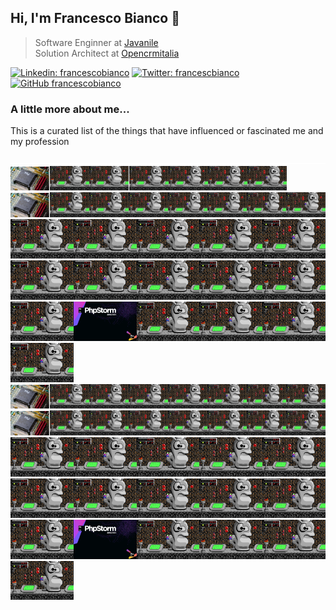 ## Hi, I'm Francesco Bianco 🍃

> Software Enginner at <a href="https://www.javanile.org">Javanile</a>  
> Solution Architect at <a href="https://www.opencrmitalia.com">Opencrmitalia</a>

[![Linkedin: francescobianco](https://img.shields.io/badge/-Francesco%20Bianco-blue?style=flat-square&logo=Linkedin&logoColor=white&link=https://www.linkedin.com/in/bianco1981/)](https://www.linkedin.com/in/bianco1981/)
[![Twitter: francescbianco](https://img.shields.io/twitter/follow/francescobianco?style=social)](https://twitter.com/francescobianco)
[![GitHub francescobianco](https://img.shields.io/github/followers/francescobianco?label=follow&style=social)](https://github.com/francescobianco)

### A little more about me...

This is a curated list of the things that have influenced or fascinated me and my profession

<div><kbd><a href="#noclick"><img src="pics/blank.png" width="100%" height="2" /><img 
src="pics/row1/1.png" width="12.5%" title="Year 1995: My first PC" /><img
src="pics/row1/2.png" width="12.5%" title="Year 1995: The game with which I spent the afternoons" /><img
src="pics/row1/3.png" width="12.5%" title="Year 1995: The game with which I spent the afternoons" /><img
src="000000-0.png" width="0.2%" title="Year 1996: My first PC" /><img
src="pics/row1/5.png" width="12.5%" title="Year 1995: My first PC" /><img
src="pics/row1/6.png" width="12.5%" title="Year 1996: My first PC" /><img
src="pics/row1/7.png" width="12.5%" title="Year 1995: My first PC" /><img
src="pics/row1/8.png" width="12.5%" title="Year 1995: My first PC" /><img
src="pics/row1/1.png" width="12.5%" title="Year 1995: My first PC" /><img
src="pics/row1/2.png" width="12.5%" title="Year 1995: The game with which I spent the afternoons" /><img
src="pics/row1/3.png" width="12.5%" title="Year 1995: The game with which I spent the afternoons" /><img
src="pics/row1/4.png" width="12.5%" title="Year 1996: My first PC" /><img
src="pics/row1/5.png" width="12.5%" title="Year 1995: My first PC" /><img
src="pics/row1/6.png" width="12.5%" title="Year 1996: My first PC" /><img
src="pics/row1/7.png" width="12.5%" title="Year 1995: My first PC" /><img
src="pics/row1/8.png" width="12.5%" title="Year 1995: My first PC" /><img
title="Year 1996: My first PC" src="pictures/keen4.png" width="20%" /><img
title="Year 1995: My first PC" src="pictures/keen4.png" width="20%" /><img 
title="Year 1996: My first PC" src="pictures/keen4.png" width="20%" /><img 
title="Year 1995: My first PC" src="pictures/keen4.png" width="20%" /><img 
title="Year 1996: My first PC" src="pictures/keen4.png" width="20%" /><img 
title="Year 1995: My first PC" src="pictures/keen4.png" width="20%" /><img 
title="Year 1996: My first PC" src="pictures/keen4.png" width="20%" /><img 
title="Year 1995: My first PC" src="pictures/keen4.png" width="20%" /><img 
title="Year 1996: My first PC" src="pictures/keen4.png" width="20%" /><img 
title="Year 1995: My first PC" src="pictures/keen4.png" width="20%" /><img 
title="Year 1996: My first PC" src="pictures/keen4.png" width="20%" /><img 
title="Year 2016: Switched to PhpStorm" src="pictures/phpstorm.png" width="20%" /><img 
title="Year 2017: My first PC" src="pictures/keen4.png" width="20%" /><img 
title="Year 2018: My first PC" src="pictures/keen4.png" width="20%" /><img 
title="Year 2019: My first PC" src="pictures/keen4.png" width="20%" /><img 
title="Year 2020: My first PC" src="pictures/keen4.png" width="20%" /></a></kbd></div>



<div><a href="#noclick"><img 
src="pics/row1/1.png" width="12.5%" title="Year 1995: My first PC" /><img
src="pics/row1/2.png" width="12.5%" title="Year 1995: The game with which I spent the afternoons" /><img
src="pics/row1/3.png" width="12.5%" title="Year 1995: The game with which I spent the afternoons" /><img
src="pics/row1/4.png" width="12.5%" title="Year 1996: My first PC" /><img
src="pics/row1/5.png" width="12.5%" title="Year 1995: My first PC" /><img
src="pics/row1/6.png" width="12.5%" title="Year 1996: My first PC" /><img
src="pics/row1/7.png" width="12.5%" title="Year 1995: My first PC" /><img
src="pics/row1/8.png" width="12.5%" title="Year 1995: My first PC" /><img
src="pics/row1/1.png" width="12.5%" title="Year 1995: My first PC" /><img
src="pics/row1/2.png" width="12.5%" title="Year 1995: The game with which I spent the afternoons" /><img
src="pics/row1/3.png" width="12.5%" title="Year 1995: The game with which I spent the afternoons" /><img
src="pics/row1/4.png" width="12.5%" title="Year 1996: My first PC" /><img
src="pics/row1/5.png" width="12.5%" title="Year 1995: My first PC" /><img
src="pics/row1/6.png" width="12.5%" title="Year 1996: My first PC" /><img
src="pics/row1/7.png" width="12.5%" title="Year 1995: My first PC" /><img
src="pics/row1/8.png" width="12.5%" title="Year 1995: My first PC" /><img
title="Year 1996: My first PC" src="pictures/keen4.png" width="20%" /><img
title="Year 1995: My first PC" src="pictures/keen4.png" width="20%" /><img 
title="Year 1996: My first PC" src="pictures/keen4.png" width="20%" /><img 
title="Year 1995: My first PC" src="pictures/keen4.png" width="20%" /><img 
title="Year 1996: My first PC" src="pictures/keen4.png" width="20%" /><img 
title="Year 1995: My first PC" src="pictures/keen4.png" width="20%" /><img 
title="Year 1996: My first PC" src="pictures/keen4.png" width="20%" /><img 
title="Year 1995: My first PC" src="pictures/keen4.png" width="20%" /><img 
title="Year 1996: My first PC" src="pictures/keen4.png" width="20%" /><img 
title="Year 1995: My first PC" src="pictures/keen4.png" width="20%" /><img 
title="Year 1996: My first PC" src="pictures/keen4.png" width="20%" /><img 
title="Year 2016: Switched to PhpStorm" src="pictures/phpstorm.png" width="20%" /><img 
title="Year 2017: My first PC" src="pictures/keen4.png" width="20%" /><img 
title="Year 2018: My first PC" src="pictures/keen4.png" width="20%" /><img 
title="Year 2019: My first PC" src="pictures/keen4.png" width="20%" /><img 
title="Year 2020: My first PC" src="pictures/keen4.png" width="20%" /></a></div>
